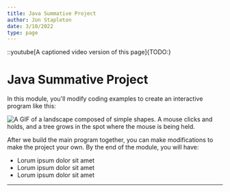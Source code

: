 ```yaml
---
title: Java Summative Project
author: Jon Stapleton
date: 3/10/2022
type: page
---
```


::youtube[A captioned video version of this page]{TODO:}

# Java Summative Project

In this module, you'll modify coding examples to create an interactive program like this:

![A GIF of a landscape composed of simple shapes. A mouse clicks and holds, and a tree grows in the spot where the mouse is being held.](TODO:)

After we build the main program together, you can make modifications to make the project your own. By the end of the module, you will have:

* Lorum ipsum dolor sit amet
* Lorum ipsum dolor sit amet
* Lorum ipsum dolor sit amet

---